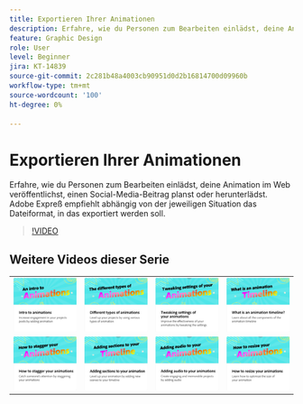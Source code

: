 ```yaml
---
title: Exportieren Ihrer Animationen
description: Erfahre, wie du Personen zum Bearbeiten einlädst, deine Animation im Web veröffentlichst, einen Social-Media-Beitrag planst oder herunterlädst.
feature: Graphic Design
role: User
level: Beginner
jira: KT-14839
source-git-commit: 2c281b48a4003cb90951d0d2b16814700d09960b
workflow-type: tm+mt
source-wordcount: '100'
ht-degree: 0%

---
```


# Exportieren Ihrer Animationen

Erfahre, wie du Personen zum Bearbeiten einlädst, deine Animation im Web veröffentlichst, einen Social-Media-Beitrag planst oder herunterlädst. Adobe Expreß empfiehlt abhängig von der jeweiligen Situation das Dateiformat, in das exportiert werden soll.

>[!VIDEO](https://video.tv.adobe.com/v/3426985?quality=12&learn=on&hidetitle=true)

## Weitere Videos dieser Serie

<table style="table-layout:fixed">
<tr>
   <td>
         <a href="intro-animation.md">
            <img alt="Einführung in Animationen" src="assets/intro-animations.png" />
         </a>
   </td>
  <td>
         <a href="different-types-animation.md">
            <img alt="Verschiedene Animationstypen" src="assets/different-animations.png" />
         </a>
   </td>
   <td>
         <a href="tweak-animation.md">
            <img alt="Einstellungen der Animationen anpassen" src="assets/tweaking-settings.png" />
         </a>
   </td>
   <td>
         <a href="animation-timeline.md">
            <img alt="Was ist die Zeitleiste der Animation?" src="assets/what-is-animation-timeline.png" />
         </a>
   </td>
</tr>
<tr>
    <td>
         <a href="stagger-animations.md">
            <img alt="Animationen zeitlich versetzen." src="assets/stagger-animations.png" />
         </a>
   </td>
   <td>
         <a href="add-sections-animation.md">
            <img alt="Hinzufügen von Abschnitten zu Ihrer Animation" src="assets/add-sections.png" />
         </a>
   </td>
   <td>
         <a href="audio-animation.md">
            <img alt="Hinzufügen von Audio zu Animationen" src="assets/add-audio.png" />
         </a>
   </td>
   <td>
         <a href="resize-animations.md">
            <img alt="Die Größe von Animationen ändern." src="assets/resize-animations.png" />
         </a>
   </td>
</tr>
</table>
